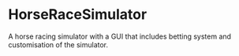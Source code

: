 # HorseRaceSimulator
 A horse racing simulator with a GUI that includes betting system and customisation of the simulator.
